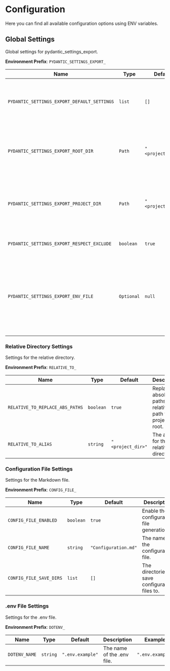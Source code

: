 # Configuration

Here you can find all available configuration options using ENV variables.

## Global Settings

Global settings for pydantic_settings_export.

**Environment Prefix**: `PYDANTIC_SETTINGS_EXPORT_`

| Name                                        | Type       | Default           | Description                                                                                                                                     | Example           |
|---------------------------------------------|------------|-------------------|-------------------------------------------------------------------------------------------------------------------------------------------------|-------------------|
| `PYDANTIC_SETTINGS_EXPORT_DEFAULT_SETTINGS` | `list`     | `[]`              | The default settings to use. The settings are applied in the order they are listed.                                                             | `[]`              |
| `PYDANTIC_SETTINGS_EXPORT_ROOT_DIR`         | `Path`     | `"<project_dir>"` | The project directory. Used for relative paths in the configuration file and .env file.                                                         | `"<project_dir>"` |
| `PYDANTIC_SETTINGS_EXPORT_PROJECT_DIR`      | `Path`     | `"<project_dir>"` | The project directory. Used for relative paths in the configuration file and .env file.                                                         | `"<project_dir>"` |
| `PYDANTIC_SETTINGS_EXPORT_RESPECT_EXCLUDE`  | `boolean`  | `true`            | Respect the exclude attribute in the fields.                                                                                                    | `true`            |
| `PYDANTIC_SETTINGS_EXPORT_ENV_FILE`         | `Optional` | `null`            | The path to the `.env` file to load environment variables. Useful, then you have a Settings class/instance, which require values while running. | `null`            |

### Relative Directory Settings

Settings for the relative directory.

**Environment Prefix**: `RELATIVE_TO_`

| Name                            | Type      | Default           | Description                                                | Example           |
|---------------------------------|-----------|-------------------|------------------------------------------------------------|-------------------|
| `RELATIVE_TO_REPLACE_ABS_PATHS` | `boolean` | `true`            | Replace absolute paths with relative path to project root. | `true`            |
| `RELATIVE_TO_ALIAS`             | `string`  | `"<project_dir>"` | The alias for the relative directory.                      | `"<project_dir>"` |

### Configuration File Settings

Settings for the Markdown file.

**Environment Prefix**: `CONFIG_FILE_`

| Name                    | Type      | Default              | Description                                     | Example              |
|-------------------------|-----------|----------------------|-------------------------------------------------|----------------------|
| `CONFIG_FILE_ENABLED`   | `boolean` | `true`               | Enable the configuration file generation.       | `true`               |
| `CONFIG_FILE_NAME`      | `string`  | `"Configuration.md"` | The name of the configuration file.             | `"Configuration.md"` |
| `CONFIG_FILE_SAVE_DIRS` | `list`    | `[]`                 | The directories to save configuration files to. | `[]`                 |

### .env File Settings

Settings for the .env file.

**Environment Prefix**: `DOTENV_`

| Name          | Type     | Default          | Description                | Example          |
|---------------|----------|------------------|----------------------------|------------------|
| `DOTENV_NAME` | `string` | `".env.example"` | The name of the .env file. | `".env.example"` |
